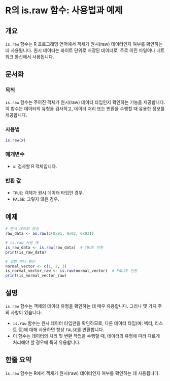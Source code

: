 <!--
Meta Description: # R의 is.raw 함수: 사용법과 예제 ## 개요 `is.raw` 함수는 R 프로그래밍 언어에서 객체가 원시(raw) 데이터인지 여부를 확인하는 데 사용됩니다. 원시 데이터는 바이트 단위로 저장된 데이터로, 주로 이진 파일이나 네트워크 통신에서 사용됩니다. ## 문...
Meta Keywords: raw, 함수는, 데이터, 객체가, 확인하는
-->

# R의 is.raw 함수: 사용법과 예제

## 개요
`is.raw` 함수는 R 프로그래밍 언어에서 객체가 원시(raw) 데이터인지 여부를 확인하는 데 사용됩니다. 원시 데이터는 바이트 단위로 저장된 데이터로, 주로 이진 파일이나 네트워크 통신에서 사용됩니다.

## 문서화
### 목적
`is.raw` 함수는 주어진 객체가 원시(raw) 데이터 타입인지 확인하는 기능을 제공합니다. 이 함수는 데이터의 유형을 검사하고, 데이터 처리 또는 변환을 수행할 때 유용한 정보를 제공합니다.

### 사용법
```R
is.raw(x)
```

### 매개변수
- `x`: 검사할 R 객체입니다.

### 반환 값
- `TRUE`: 객체가 원시 데이터 타입인 경우.
- `FALSE`: 그렇지 않은 경우.

## 예제
```R
# 원시 데이터 생성
raw_data <- as.raw(c(0x01, 0x02, 0x03))

# is.raw 사용 예
is_raw_data <- is.raw(raw_data)  # TRUE 반환
print(is_raw_data)

# 일반 벡터 확인
normal_vector <- c(1, 2, 3)
is_normal_vector_raw <- is.raw(normal_vector)  # FALSE 반환
print(is_normal_vector_raw)
```

## 설명
`is.raw` 함수는 객체의 데이터 유형을 확인하는 데 매우 유용합니다. 그러나 몇 가지 주의 사항이 있습니다:

- `is.raw` 함수는 원시 데이터 타입만을 확인하므로, 다른 데이터 타입(예: 벡터, 리스트 등)에 대해 사용하면 항상 `FALSE`를 반환합니다.
- 이 함수는 데이터의 처리 및 변환 작업을 수행할 때, 데이터의 유형에 따라 다르게 처리해야 할 경우에 특히 유용합니다.

## 한줄 요약
`is.raw` 함수는 R에서 객체가 원시(raw) 데이터인지 여부를 확인하는 데 사용됩니다.
